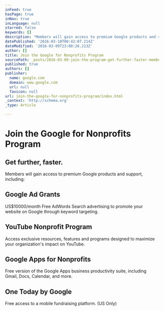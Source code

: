 ```yaml
---
inFeed: true
hasPage: true
inNav: true
inLanguage: null
starred: false
keywords: []
description: "Members will gain access to premium Google products and support, including:\_"
datePublished: '2016-03-10T00:42:07.214Z'
dateModified: '2016-03-09T23:08:26.213Z'
author: []
title: Join the Google for Nonprofits Program
sourcePath: _posts/2016-03-09-join-the-program-get-further-faster-members-will-gain-acc.md
published: true
authors: []
publisher:
  name: google.com
  domain: www.google.com
  url: null
  favicon: null
url: join-the-google-for-nonprofits-program/index.html
_context: 'http://schema.org'
_type: Article

---
```

# Join the Google for Nonprofits Program

## Get further, faster. 

Members will gain access to premium Google products and support, including: 

## Google Ad Grants

US$10000/month Free AdWords Search advertising to promote your website on Google through keyword targeting. 

## YouTube Nonprofit Program 

Access exclusive resources, features and programs designed to maximize your organization's impact on YouTube. 

## Google Apps for Nonprofits

Free version of the Google Apps business productivity suite, including Gmail, Docs, Calendar, and more. 

## One Today by Google

Free access to a mobile fundraising platform. (US Only)